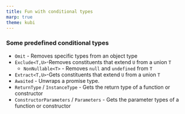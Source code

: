 ```yaml
---
title: Fun with conditional types
marp: true
theme: kubi
---
```


### Some predefined conditional types

* `Omit` - Removes specific types from an object type
* `Exclude<T,U>`-Removes constituents that extend `U` from a union `T`
    *  `NonNullable<T>` - Removes `null` and `undefined` from `T`
* `Extract<T,U>`-Gets constituents that extend `U` from a union `T`
* `Awaited` - Unwraps a promise type.
* `ReturnType` / `InstanceType` - Gets the return type of a function or constructor
* `ConstructorParameters` / `Parameters` - Gets the parameter types of a function or constructor

